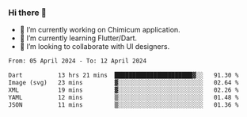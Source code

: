 ### Hi there 👋

<!--
**devcat37/devcat37** is a ✨ _special_ ✨ repository because its `README.md` (this file) appears on your GitHub profile.-->


- 🔭 I’m currently working on Chimicum application.
- 🌱 I’m currently learning Flutter/Dart.
- 👯 I’m looking to collaborate with UI designers.
<!-- - 🤔 I’m looking for help with ... -->

<!--START_SECTION:waka-->

```txt
From: 05 April 2024 - To: 12 April 2024

Dart          13 hrs 21 mins  ██████████████████████▓░░   91.30 %
Image (svg)   23 mins         ▓░░░░░░░░░░░░░░░░░░░░░░░░   02.64 %
XML           19 mins         ▓░░░░░░░░░░░░░░░░░░░░░░░░   02.26 %
YAML          12 mins         ▒░░░░░░░░░░░░░░░░░░░░░░░░   01.48 %
JSON          11 mins         ▒░░░░░░░░░░░░░░░░░░░░░░░░   01.36 %
```

<!--END_SECTION:waka-->
